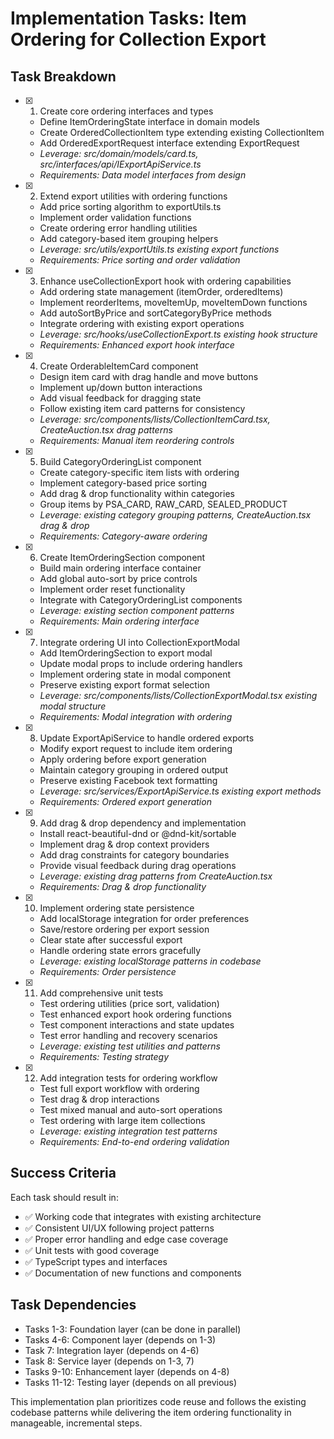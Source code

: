 # Implementation Tasks: Item Ordering for Collection Export

## Task Breakdown

- [x] 
    1. Create core ordering interfaces and types

    - Define ItemOrderingState interface in domain models
    - Create OrderedCollectionItem type extending existing CollectionItem
    - Add OrderedExportRequest interface extending ExportRequest
    - _Leverage: src/domain/models/card.ts, src/interfaces/api/IExportApiService.ts_
    - _Requirements: Data model interfaces from design_

- [x] 
    2. Extend export utilities with ordering functions

    - Add price sorting algorithm to exportUtils.ts
    - Implement order validation functions
    - Create ordering error handling utilities
    - Add category-based item grouping helpers
    - _Leverage: src/utils/exportUtils.ts existing export functions_
    - _Requirements: Price sorting and order validation_

- [x] 
    3. Enhance useCollectionExport hook with ordering capabilities

    - Add ordering state management (itemOrder, orderedItems)
    - Implement reorderItems, moveItemUp, moveItemDown functions
    - Add autoSortByPrice and sortCategoryByPrice methods
    - Integrate ordering with existing export operations
    - _Leverage: src/hooks/useCollectionExport.ts existing hook structure_
    - _Requirements: Enhanced export hook interface_

- [x] 
    4. Create OrderableItemCard component

    - Design item card with drag handle and move buttons
    - Implement up/down button interactions
    - Add visual feedback for dragging state
    - Follow existing item card patterns for consistency
    - _Leverage: src/components/lists/CollectionItemCard.tsx, CreateAuction.tsx drag patterns_
    - _Requirements: Manual item reordering controls_

- [x] 
    5. Build CategoryOrderingList component

    - Create category-specific item lists with ordering
    - Implement category-based price sorting
    - Add drag & drop functionality within categories
    - Group items by PSA_CARD, RAW_CARD, SEALED_PRODUCT
    - _Leverage: existing category grouping patterns, CreateAuction.tsx drag & drop_
    - _Requirements: Category-aware ordering_

- [x] 
    6. Create ItemOrderingSection component

    - Build main ordering interface container
    - Add global auto-sort by price controls
    - Implement order reset functionality
    - Integrate with CategoryOrderingList components
    - _Leverage: existing section component patterns_
    - _Requirements: Main ordering interface_

- [x] 
    7. Integrate ordering UI into CollectionExportModal

    - Add ItemOrderingSection to export modal
    - Update modal props to include ordering handlers
    - Implement ordering state in modal component
    - Preserve existing export format selection
    - _Leverage: src/components/lists/CollectionExportModal.tsx existing modal structure_
    - _Requirements: Modal integration with ordering_

- [x] 
    8. Update ExportApiService to handle ordered exports

    - Modify export request to include item ordering
    - Apply ordering before export generation
    - Maintain category grouping in ordered output
    - Preserve existing Facebook text formatting
    - _Leverage: src/services/ExportApiService.ts existing export methods_
    - _Requirements: Ordered export generation_

- [x] 
    9. Add drag & drop dependency and implementation

    - Install react-beautiful-dnd or @dnd-kit/sortable
    - Implement drag & drop context providers
    - Add drag constraints for category boundaries
    - Provide visual feedback during drag operations
    - _Leverage: existing drag patterns from CreateAuction.tsx_
    - _Requirements: Drag & drop functionality_

- [x] 
    10. Implement ordering state persistence

    - Add localStorage integration for order preferences
    - Save/restore ordering per export session
    - Clear state after successful export
    - Handle ordering state errors gracefully
    - _Leverage: existing localStorage patterns in codebase_
    - _Requirements: Order persistence_

- [x] 
    11. Add comprehensive unit tests

    - Test ordering utilities (price sort, validation)
    - Test enhanced export hook ordering functions
    - Test component interactions and state updates
    - Test error handling and recovery scenarios
    - _Leverage: existing test utilities and patterns_
    - _Requirements: Testing strategy_

- [x] 
    12. Add integration tests for ordering workflow

    - Test full export workflow with ordering
    - Test drag & drop interactions
    - Test mixed manual and auto-sort operations
    - Test ordering with large item collections
    - _Leverage: existing integration test patterns_
    - _Requirements: End-to-end ordering validation_

## Success Criteria

Each task should result in:

- ✅ Working code that integrates with existing architecture
- ✅ Consistent UI/UX following project patterns
- ✅ Proper error handling and edge case coverage
- ✅ Unit tests with good coverage
- ✅ TypeScript types and interfaces
- ✅ Documentation of new functions and components

## Task Dependencies

- Tasks 1-3: Foundation layer (can be done in parallel)
- Tasks 4-6: Component layer (depends on 1-3)
- Task 7: Integration layer (depends on 4-6)
- Task 8: Service layer (depends on 1-3, 7)
- Tasks 9-10: Enhancement layer (depends on 4-8)
- Tasks 11-12: Testing layer (depends on all previous)

This implementation plan prioritizes code reuse and follows the existing codebase patterns while delivering the item
ordering functionality in manageable, incremental steps.
